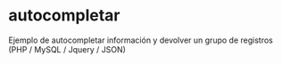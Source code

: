 # autocompletar
Ejemplo de autocompletar información y devolver un grupo de registros (PHP / MySQL / Jquery / JSON)
